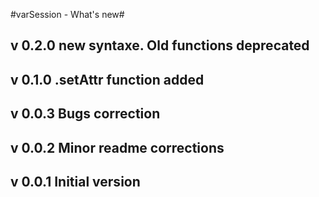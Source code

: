 #varSession - What's new#

## v 0.2.0 new syntaxe. Old functions deprecated ##

## v 0.1.0 .setAttr function added ##

## v 0.0.3 Bugs correction ##

## v 0.0.2 Minor readme corrections ##

## v 0.0.1 Initial version ##
